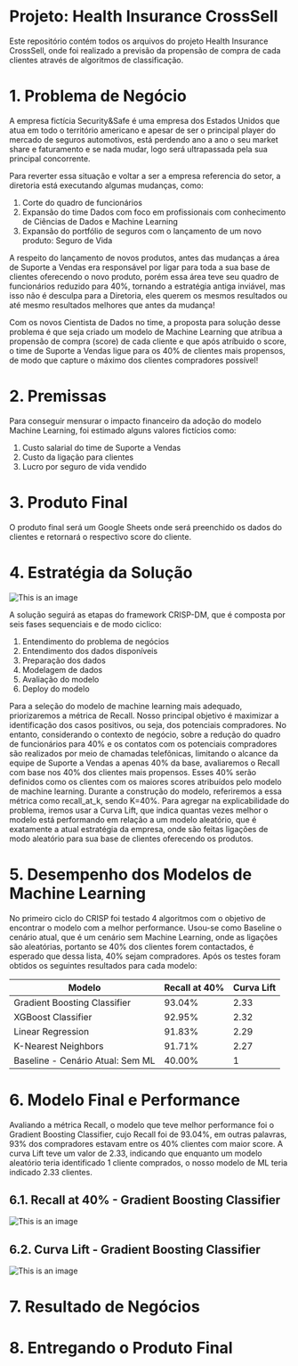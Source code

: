# Projeto: Health Insurance CrossSell
Este repositório contém todos os arquivos do projeto Health Insurance CrossSell, onde foi realizado a previsão da propensão de compra de cada clientes através de algoritmos de classificação.

# 1. Problema de Negócio
A empresa fictícia Security&Safe é uma empresa dos Estados Unidos que atua em todo o território americano e apesar de ser o principal player do mercado de seguros automotivos, está perdendo  ano a ano o seu market share e faturamento e se nada mudar, logo será ultrapassada pela sua principal concorrente. 

Para reverter essa situação e voltar a ser a empresa referencia do setor, a diretoria está executando algumas mudanças, como:
1. Corte do quadro de funcionários
2. Expansão do time Dados com foco em profissionais com conhecimento de Ciências de Dados e Machine Learning
3. Expansão do portfólio de seguros com o lançamento de um novo produto: Seguro de Vida
   
A respeito do lançamento de novos produtos, antes das mudanças a área de Suporte a Vendas era responsável por ligar para toda a sua base de clientes oferecendo o novo produto, porém essa área teve seu quadro de funcionários reduzido para 40%, tornando a estratégia antiga inviável, mas isso não é desculpa para a Diretoria, eles querem os mesmos resultados ou até mesmo resultados melhores que antes da mudança!

Com os novos Cientista de Dados no time, a proposta para solução desse problema é que seja criado um modelo de Machine Learning que atribua a propensão de compra (score) de cada cliente e que após atríbuido o score, o time de Suporte a Vendas ligue para os 40% de clientes mais propensos, de modo que capture o máximo dos clientes compradores possível!

# 2. Premissas
Para conseguir mensurar o impacto financeiro da adoção do modelo Machine Learning, foi estimado alguns valores fictícios como:
1. Custo salarial do time de Suporte a Vendas
2. Custo da ligação para clientes
3. Lucro por seguro de vida vendido

# 3. Produto Final
O produto final será um Google Sheets onde será preenchido os dados do clientes e retornará o respectivo score do cliente.

# 4. Estratégia da Solução

![This is an image](https://miro.medium.com/v2/resize:fit:640/0*tA5OjppLK627FfFo)

A solução seguirá as etapas do framework CRISP-DM, que é composta por seis fases sequenciais e de modo ciclico: 
  1. Entendimento do problema de negócios
  2. Entendimento dos dados disponíveis
  3. Preparação dos dados
  4. Modelagem de dados
  5. Avaliação do modelo
  6. Deploy do modelo

Para a seleção do modelo de machine learning mais adequado, priorizaremos a métrica de Recall. Nosso principal objetivo é maximizar a identificação dos casos positivos, ou seja, dos potenciais compradores. No entanto, considerando o contexto de negócio, sobre a redução do quadro de funcionários para 40% e os contatos com os potenciais compradores são realizados por meio de chamadas telefônicas, limitando o alcance da equipe de Suporte a Vendas a apenas 40% da base, avaliaremos o Recall com base nos 40% dos clientes mais propensos. Esses 40% serão definidos como os clientes com os maiores scores atribuídos pelo modelo de machine learning. Durante a construção do modelo, referiremos a essa métrica como recall_at_k, sendo K=40%.
Para agregar na explicabilidade do problema, iremos usar a Curva Lift, que indica quantas vezes melhor o modelo está performando em relação a um modelo aleatório, que é exatamente a atual estratégia da empresa, onde são feitas ligações de modo aleatório para sua base de clientes oferecendo os produtos.

# 5. Desempenho dos Modelos de Machine Learning

  No primeiro ciclo do CRISP foi testado 4 algoritmos com o objetivo de encontrar o modelo com a melhor performance. Usou-se como Baseline o cenário atual, que é um cenário sem Machine Learning, onde as ligações são aleatórias, portanto se 40% dos clientes forem contactados, é esperado que dessa lista, 40% sejam compradores.
  Após os testes foram obtidos os seguintes resultados para cada modelo:
  
  | Modelo | Recall at 40% | Curva Lift | 
  | ------ | ------ | ------ | 
  | Gradient Boosting Classifier |93.04%|2.33|
  | XGBoost Classifier	 |92.95%|2.32|
  | Linear Regression	 |91.83%|2.29|
  | K-Nearest Neighbors |91.71%|2.27|
  | Baseline - Cenário Atual: Sem ML |40.00%|1|
  
# 6. Modelo Final e Performance

Avaliando a métrica Recall, o modelo que teve melhor performance foi o Gradient Boosting Classifier, cujo Recall foi de 93.04%, em outras palavras, 93% dos compradores estavam entre os 40% clientes com maior score. A curva Lift teve um valor de 2.33, indicando que enquanto um modelo aleatório teria identificado 1 cliente comprados, o nosso modelo de ML teria indicado 2.33 clientes.

## 6.1. Recall at 40% - Gradient Boosting Classifier
![This is an image](https://imgur.com/AugqyLw.png)

## 6.2. Curva Lift - Gradient Boosting Classifier
![This is an image](https://i.imgur.com/bD3NSI8.png)

# 7. Resultado de Negócios



# 8. Entregando o Produto Final



